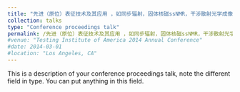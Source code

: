 ```yaml
---
title: "先进（原位）表征技术及其应用 ，如同步辐射，固体核磁ssNMR，干涉散射光学成像iSCAT等"
collection: talks
type: "Conference proceedings talk"
permalink: /先进（原位）表征技术及其应用 ，如同步辐射，固体核磁ssNMR，干涉散射光学成像iSCAT等
#venue: "Testing Institute of America 2014 Annual Conference"
#date: 2014-03-01
#location: "Los Angeles, CA"
---
```


This is a description of your conference proceedings talk, note the different field in type. You can put anything in this field.

